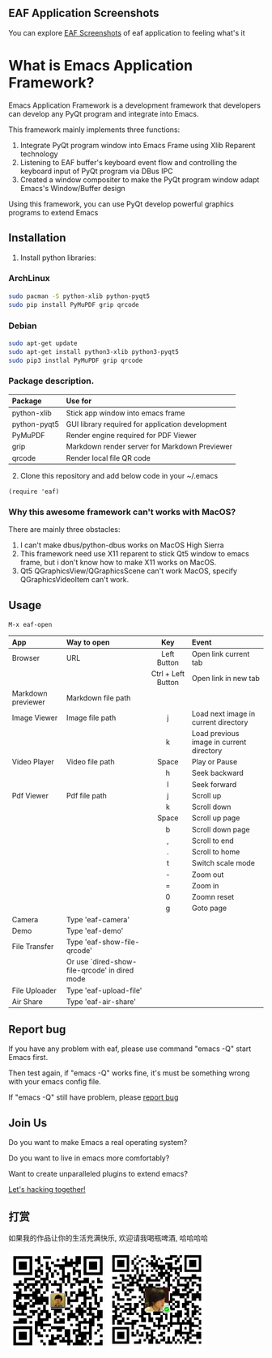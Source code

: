 ## EAF Application Screenshots
You can explore [EAF Screenshots](SCREENSHOT.md) of eaf application to feeling what's it

# What is Emacs Application Framework?
Emacs Application Framework is a development framework that developers can develop any PyQt program and integrate into Emacs.

This framework mainly implements three functions:
1. Integrate PyQt program window into Emacs Frame using Xlib Reparent technology
2. Listening to EAF buffer's keyboard event flow and controlling the keyboard input of PyQt program via DBus IPC
3. Created a window compositer to make the PyQt program window adapt Emacs's Window/Buffer design

Using this framework, you can use PyQt develop powerful graphics programs to extend Emacs

## Installation

1. Install python libraries:

### ArchLinux

```Bash
sudo pacman -S python-xlib python-pyqt5
sudo pip install PyMuPDF grip qrcode
```

### Debian

```Bash
sudo apt-get update
sudo apt-get install python3-xlib python3-pyqt5
sudo pip3 instlal PyMuPDF grip qrcode
```

### Package description.

| Package      | Use for                                          |
| :--------    | :----                                            |
| python-xlib  | Stick app window into emacs frame                |
| python-pyqt5 | GUI library required for application development |
| PyMuPDF      | Render engine required for PDF Viewer            |
| grip         | Markdown render server for Markdown Previewer    |
| qrcode       | Render local file QR code                        |

2. Clone this repository and add below code in your ~/.emacs
```Elisp
(require 'eaf)
```

### Why this awesome framework can't works with MacOS?
There are mainly three obstacles:
1. I can't make dbus/python-dbus works on MacOS High Sierra
2. This framework need use X11 reparent to stick Qt5 window to emacs frame, but i don't know how to make X11 works on MacOS.
3. Qt5 QGraphicsView/QGraphicsScene can't work MacOS, specify QGraphicsVideoItem can't work.

## Usage

```
M-x eaf-open
```
| App                | Way to open                                   | Key                | Event                                    |
| :--------          | :----                                         | :-----:            | :----                                    |
| Browser            | URL                                           | Left Button        | Open link current tab                    |
|                    |                                               | Ctrl + Left Button | Open link in new tab                     |
| Markdown previewer | Markdown file path                            |                    |                                          |
| Image Viewer       | Image file path                               | j                  | Load next image in current directory     |
|                    |                                               | k                  | Load previous image in current directory |
| Video Player       | Video file path                               | Space              | Play or Pause                            |
|                    |                                               | h                  | Seek backward                            |
|                    |                                               | l                  | Seek forward                             |
| Pdf Viewer         | Pdf file path                                 | j                  | Scroll up                                |
|                    |                                               | k                  | Scroll down                              |
|                    |                                               | Space              | Scroll up page                           |
|                    |                                               | b                  | Scroll down page                         |
|                    |                                               | ,                  | Scroll to end                            |
|                    |                                               | .                  | Scroll to home                           |
|                    |                                               | t                  | Switch scale mode                        |
|                    |                                               | -                  | Zoom out                                 |
|                    |                                               | =                  | Zoom in                                  |
|                    |                                               | 0                  | Zoomn reset                              |
|                    |                                               | g                  | Goto page                                |
| Camera             | Type 'eaf-camera'                             |                    |                                          |
| Demo               | Type 'eaf-demo'                               |                    |                                          |
| File Transfer      | Type 'eaf-show-file-qrcode'                   |                    |                                          |
|                    | Or use `dired-show-file-qrcode' in dired mode |                    |                                          |
| File Uploader      | Type 'eaf-upload-file'                        |                    |                                          |
| Air Share          | Type 'eaf-air-share'                          |                    |                                          |

## Report bug
If you have any problem with eaf, please use command "emacs -Q" start Emacs first.

Then test again, if "emacs -Q" works fine, it's must be something wrong with your emacs config file.

If "emacs -Q" still have problem, please [report bug](https://github.com/manateelazycat/emacs-application-framework/issues/new)

## Join Us
Do you want to make Emacs a real operating system?

Do you want to live in emacs more comfortably?

Want to create unparalleled plugins to extend emacs?

[Let's hacking together!](HACKING.md)

## 打赏
如果我的作品让你的生活充满快乐, 欢迎请我喝瓶啤酒, 哈哈哈哈

<p float="left">
    <img src="./screenshot/alipay.jpg" width="188">
    <img src="./screenshot/wechat.jpg" width="200">
</p>
